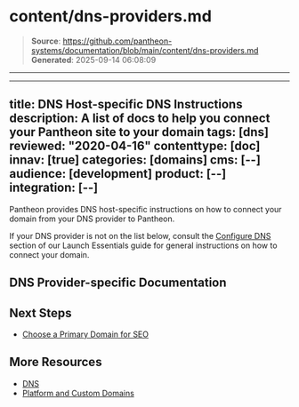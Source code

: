 # content/dns-providers.md

> **Source**: https://github.com/pantheon-systems/documentation/blob/main/content/dns-providers.md
> **Generated**: 2025-09-14 06:08:09

---

---
title: DNS Host-specific DNS Instructions
description: A list of docs to help you connect your Pantheon site to your domain
tags: [dns]
reviewed: "2020-04-16"
contenttype: [doc]
innav: [true]
categories: [domains]
cms: [--]
audience: [development]
product: [--]
integration: [--]
---

Pantheon provides DNS host-specific instructions on how to connect your domain from your DNS provider to Pantheon.

If your DNS provider is not on the list below, consult the [Configure DNS](/guides/launch/configure-dns) section of our Launch Essentials guide for general instructions on how to connect your domain.

## DNS Provider-specific Documentation

<DNSProviderDocs />

## Next Steps

- [Choose a Primary Domain for SEO](/guides/launch/redirects)

## More Resources

- [DNS](/guides/domains/dns)
- [Platform and Custom Domains](/guides/domains)
